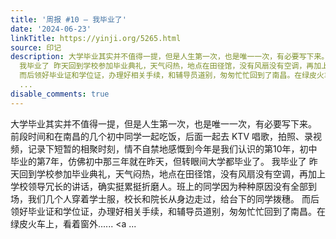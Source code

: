 ```yaml
---
title: '周报 #10 – 我毕业了'
date: '2024-06-23'
linkTitle: https://yinji.org/5265.html
source: 印记
description: 大学毕业其实并不值得一提，但是人生第一次，也是唯一一次，有必要写下来。 前段时间和在南昌的几个初中同学一起吃饭，后面一起去 KTV 唱歌，拍照、录视频，记录下短暂的相聚时刻，情不自禁地感慨到今年是我们认识的第10年，初中毕业的第7年，仿佛初中那三年就在昨天，但转眼间大学都毕业了。
  我毕业了 昨天回到学校参加毕业典礼，天气闷热，地点在田径馆，没有风扇没有空调，再加上学校领导冗长的讲话，确实挺累挺折磨人。班上的同学因为种种原因没有全部到场，我们几个人穿着学士服，校长和院长从身边走过，给台下的同学拨穗。
  而后领好毕业证和学位证，办理好相关手续，和辅导员道别，匆匆忙忙回到了南昌。在绿皮火车上，看着窗外......<span class="read-more"> <a
  ...
disable_comments: true
---
```

大学毕业其实并不值得一提，但是人生第一次，也是唯一一次，有必要写下来。 前段时间和在南昌的几个初中同学一起吃饭，后面一起去 KTV 唱歌，拍照、录视频，记录下短暂的相聚时刻，情不自禁地感慨到今年是我们认识的第10年，初中毕业的第7年，仿佛初中那三年就在昨天，但转眼间大学都毕业了。 我毕业了 昨天回到学校参加毕业典礼，天气闷热，地点在田径馆，没有风扇没有空调，再加上学校领导冗长的讲话，确实挺累挺折磨人。班上的同学因为种种原因没有全部到场，我们几个人穿着学士服，校长和院长从身边走过，给台下的同学拨穗。 而后领好毕业证和学位证，办理好相关手续，和辅导员道别，匆匆忙忙回到了南昌。在绿皮火车上，看着窗外......<span class="read-more"> <a ...